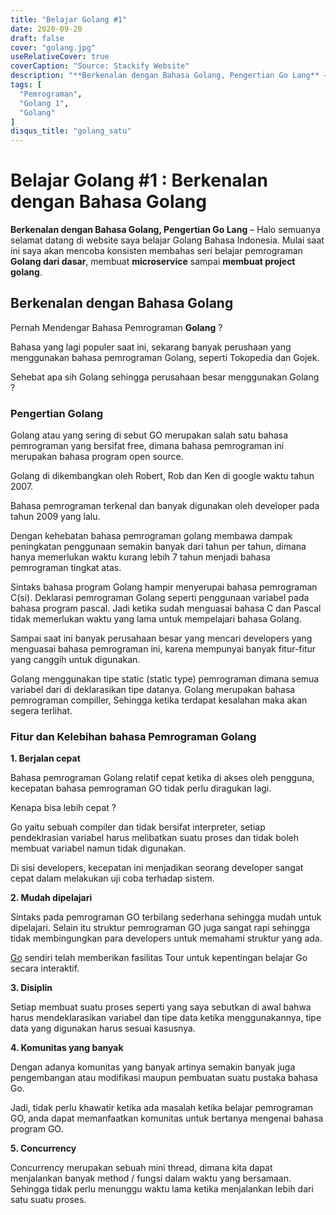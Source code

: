 ```yaml
---
title: "Belajar Golang #1"
date: 2020-09-20
draft: false
cover: "golang.jpg"
useRelativeCover: true
coverCaption: "Source: Stackify Website"
description: "**Berkenalan dengan Bahasa Golang, Pengertian Go Lang** – Halo semuanya selamat datang di website saya belajar Golang Bahasa Indonesia. Mulai saat ini saya akan mencoba konsisten membahas seri belajar pemrograman **Golang dari dasar**, membuat **microservice** sampai **membuat project golang**."
tags: [
  "Pemrograman",
  "Golang 1",
  "Golang"
]
disqus_title: "golang_satu"
---
```


# Belajar Golang #1 : Berkenalan dengan Bahasa Golang

**Berkenalan dengan Bahasa Golang, Pengertian Go Lang** – Halo semuanya selamat datang di website saya belajar Golang Bahasa Indonesia. Mulai saat ini saya akan mencoba konsisten membahas seri belajar pemrograman **Golang dari dasar**, membuat **microservice** sampai **membuat project golang**.

## Berkenalan dengan Bahasa Golang

Pernah Mendengar Bahasa Pemrograman **Golang** ?

Bahasa yang lagi populer saat ini, sekarang banyak perushaan yang menggunakan bahasa pemrograman Golang, seperti Tokopedia dan Gojek.

Sehebat apa sih Golang sehingga perusahaan besar menggunakan Golang ?

### Pengertian Golang

Golang atau yang sering di sebut GO merupakan salah satu bahasa pemrograman yang bersifat free, dimana bahasa pemrograman ini merupakan bahasa program open source.

Golang di dikembangkan oleh Robert, Rob dan Ken di google waktu tahun 2007.

Bahasa pemrograman terkenal dan banyak digunakan oleh developer pada tahun 2009 yang lalu.

Dengan kehebatan bahasa pemrograman golang membawa dampak peningkatan penggunaan semakin banyak dari tahun per tahun, dimana hanya memerlukan waktu kurang lebih 7 tahun menjadi bahasa pemrograman tingkat atas.

Sintaks bahasa program Golang hampir menyerupai bahasa pemrograman C(si). Deklarasi pemrograman Golang seperti penggunaan variabel pada bahasa program pascal. Jadi ketika sudah menguasai bahasa C dan Pascal tidak memerlukan waktu yang lama untuk mempelajari bahasa Golang.

Sampai saat ini banyak perusahaan besar yang mencari developers yang menguasai bahasa pemrograman ini, karena mempunyai banyak fitur-fitur yang canggih untuk digunakan.

Golang menggunakan tipe static (static type) pemrograman dimana semua variabel dari di deklarasikan tipe datanya. Golang merupakan bahasa pemrograman compiller, Sehingga ketika terdapat kesalahan maka akan segera terlihat.

### Fitur dan Kelebihan bahasa Pemrograman Golang

**1. Berjalan cepat**

Bahasa pemrograman Golang relatif cepat ketika di akses oleh pengguna, kecepatan bahasa pemrograman GO tidak perlu diragukan lagi.

Kenapa bisa lebih cepat ?

Go yaitu sebuah compiler dan tidak bersifat interpreter, setiap pendeklrasian variabel harus melibatkan suatu proses dan tidak boleh membuat variabel namun tidak digunakan.

Di sisi developers, kecepatan ini menjadikan seorang developer sangat cepat dalam melakukan uji coba terhadap sistem.

**2. Mudah dipelajari**

Sintaks pada pemrograman GO terbilang sederhana sehingga mudah untuk dipelajari. Selain itu struktur pemrograman GO juga sangat rapi sehingga tidak membingungkan para developers untuk memahami struktur yang ada. 

[Go](https://hackernoon.com/the-beauty-of-go-98057e3f0a7d) sendiri telah memberikan fasilitas Tour untuk kepentingan belajar Go secara interaktif.

**3. Disiplin**

Setiap membuat suatu proses seperti yang saya sebutkan di awal bahwa harus mendeklarasikan variabel dan tipe data ketika menggunakannya, tipe data yang digunakan harus sesuai kasusnya.

**4. Komunitas yang banyak**

Dengan adanya komunitas yang banyak artinya semakin banyak juga pengembangan atau modifikasi maupun pembuatan suatu pustaka bahasa Go.

Jadi, tidak perlu khawatir ketika ada masalah ketika belajar pemrograman GO, anda dapat memanfaatkan komunitas untuk bertanya mengenai bahasa program GO.

**5. Concurrency**

Concurrency merupakan sebuah mini thread, dimana kita dapat menjalankan banyak method / fungsi dalam waktu yang bersamaan. Sehingga tidak perlu menunggu waktu lama ketika menjalankan lebih dari satu suatu proses.
